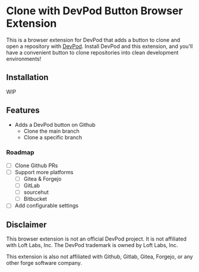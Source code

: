 # Clone with DevPod Button Browser Extension

This is a browser extension for DevPod that adds a button to clone and open a
repository with [DevPod](https://devpod.sh). Install DevPod and this extension,
and you'll have a convenient button to clone repositories into clean development
environments!

## Installation

WIP

## Features

- Adds a DevPod button on Github
  - Clone the main branch
  - Clone a specific branch

### Roadmap

- [ ] Clone Github PRs
- [ ] Support more platforms
  - [ ] Gitea & Forgejo
  - [ ] GitLab
  - [ ] sourcehut
  - [ ] Bitbucket
- [ ] Add configurable settings

## Disclaimer

This browser extension is not an official DevPod project. It is not affiliated
with Loft Labs, Inc. The DevPod trademark is owned by Loft Labs, Inc.

This extension is also not affiliated with Github, Gitlab, Gitea, Forgejo, or
any other forge software company.
